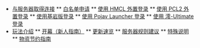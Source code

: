 * [与服务器取得连接](/README)
** [白名单申请](/auth/Whitelist)
** [使用 HMCL 外置登录](/auth/HMCL)
** [使用 PCL2 外置登录](/auth/PCL2)
** [使用基岩版登录](/auth/Floodgate)
** [使用 Pojav Launcher 登录](auth/Pojav)
** [使用 澪-Ultimate登录](auth/ling-Ultimate)
* [玩法介绍](/game/Opening)
** [开幕（新人指南）](/game/Opening)
** [更新速览](game/UpdateOverview)
** [服务器规则建议](/game/Rules)
** [特殊说明](/game/Diff)
** [物资节约指南](/auth/Non-renewable)
